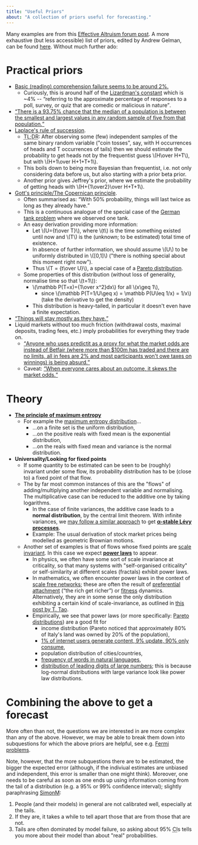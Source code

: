 ```yaml
---
title: "Useful Priors"
about: "A collection of priors useful for forecasting."
---
```

Many examples are from this [Effective Altruism forum post](https://forum.effectivealtruism.org/posts/SBbwzovWbghLJixPn/what-are-some-low-information-priors-that-you-find). A more exhaustive (but less accessible) list of priors, edited by Andrew Gelman, can be found [here](https://github.com/stan-dev/stan/wiki/Prior-Choice-Recommendations). Without much further ado:

# Practical priors

* [Basic (reading) comprehension failure seems to be around 2%.](https://www.lesswrong.com/posts/LhetQpmDDhX5LrrMv/what-are-some-low-information-priors-that-you-find?commentId=yMZLwmz8xwMo9FErZ)
  * Curiously, this is around half of the [Lizardman's constant](https://en.wikipedia.org/wiki/Slate_Star_Codex#Lizardman's_Constant) which is ~4% -- <q>referring to the approximate percentage of responses to a poll, survey, or quiz that are comedic or malicious in nature</q>.
* [<q>There is a 93.75% chance that the median of a population is between the smallest and largest values in any random sample of five from that population.</q>](https://forum.effectivealtruism.org/posts/SBbwzovWbghLJixPn/what-are-some-low-information-priors-that-you-find?commentId=msoLj8nqPqmuryXGA)
* [Laplace's rule of succession](https://www.lesswrong.com/posts/ea7CGqF3pmqpebogK/laplace-s-rule-of-succession). 
  * <abbr title="Too Long; Didn't Read">TL;DR</abbr>: After observing some (few) independent samples of the same binary random variable ("coin tosses", say, with H occurrences of heads and T occurrences of tails) then we should estimate the probability to get heads not by the frequentist guess \\(H\over H+T\\), but with \\(H+1\over H+1+T+1\\).
  * This boils down to being more Bayesian than frequentist, i.e. not only considering data before us, but also starting with a prior beta prior.
  * Another prior gives Jeffrey's prior, where we estimate the probability of getting heads with \\(H+{1\over2}\over H+T+1\\).
* [Gott's principle/The Copernican principle](https://www.nature.com/articles/363315a0.pdf).
  * Often summarised as: <q>With 50% probability, things will last twice as long as they already have.</q>
  * This is a continuous analogue of the special case of the [German tank problem](https://en.wikipedia.org/wiki/German_tank_problem) where we observed one tank.
  * An easy derivation providing more information: 
    * Let \\(U={t\over T}\\), where \\(t\\) is the time something existed until now and \\(T\\) is the (unknown; to be estimated) total time of existence.
    * In absence of further information, we should assume \\(U\\) to be uniformly distributed in \\([0,1]\\) ("there is nothing special about this moment right now").
    * Thus \\(T = {t\over U}\\), a special case of a [Pareto distribution](https://en.wikipedia.org/wiki/Pareto_distribution#Random_sample_generation).
  * Some properties of this distribution (without loss of generality, normalise time so that \\(t=1\\)):
    * \\(\mathbb P(T=x)={1\over x^2}dx\\) for all \\(x\geq 1\\), 
      * since \\(\mathbb P(T=1/U\geq x) = \mathbb P(U\leq 1/x) = 1/x\\) (take the derivative to get the density)
    * This distribution is heavy-tailed, in particular it doesn't even have a finite expectation.
* <a href="https://forum.effectivealtruism.org/posts/SBbwzovWbghLJixPn/what-are-some-low-information-priors-that-you-find?commentId=y7K6oSeBPavWuAoi3"><q>Things will stay mostly as they have.</q></a>
* Liquid markets without too much friction (withdrawal costs, maximal deposits, trading fees, etc.) imply probabilities for everything they trade on. 
  * <a href="https://twitter.com/CharlesD353/status/1312290608917118977"><q>Anyone who uses predictit as a proxy for what the market odds are instead of Betfair (where more than $100m has traded and there are no limits, all in fees are 2% and most participants won't owe taxes on winnings) is being absurd.</q></a>
  * Caveat: <a href="https://www.lesswrong.com/posts/5jA3Tvxh2jFcFBzqR/risk-premiums-vs-prediction-markets"><q>When everyone cares about an outcome, it skews the market odds.</q></a>

# Theory

* **[The principle of maximum entropy](https://en.wikipedia.org/wiki/Principle_of_maximum_entropy)**
  * For example the [maximum entropy distribution](https://en.wikipedia.org/wiki/Maximum_entropy_probability_distribution)...
    * ...on a finite set is the uniform distribution,
    * ...on the positive reals with fixed mean is the exponential distribution,
    * ...on the reals with fixed mean and variance is the normal distribution.
* **Universality/Looking for fixed points**
  * If some quantity to be estimated can be seen to be (roughly) invariant under some flow, its probability distribution has to be (close to) a fixed point of that flow. 
  * The by far most common instances of this are the "flows" of adding/multiplying another independent variable and normalising. The multiplicative case can be reduced to the additive one by taking logarithms.
    * In the case of finite variances, the additive case leads to a **normal distribution**, by the central limit theorem. With infinite variances, we [may follow a similar approach](https://arxiv.org/abs/1908.03580) to get **[α-stable Lévy processes](https://en.wikipedia.org/wiki/Stable_distribution)**.
    * Example: The usual derivation of stock market prices being modelled as geometric Brownian motions.
  * Another set of examples is that of flows whose fixed points are [scale invariant](https://en.wikipedia.org/wiki/Scale_invariance). In this case we expect **[power laws](https://en.wikipedia.org/wiki/Power_law)** to appear.
    * In physics, we often have some sort of scale invariance at criticality, so that many systems with "self-organised criticality" or self-similarity at different scales (fractals) exhibit power laws.
    * In mathematics, we often encounter power laws in the context of [scale free networks](https://en.wikipedia.org/wiki/Scale-free_network); these are often the result of [preferential attachment](https://en.wikipedia.org/wiki/Preferential_attachment) (<q>the rich get richer</q>) or [fitness](https://en.wikipedia.org/wiki/Fitness_model_(network_theory)) dynamics. Alternatively, they are in some sense the only distribution exhibiting a certain kind of scale-invariance, as outlined in [this post by T. Tao](https://terrytao.wordpress.com/2009/07/03/benfords-law-zipfs-law-and-the-pareto-distribution/).
    * Empirically, we see that power laws (or more specifically: [Pareto distributions](https://en.wikipedia.org/wiki/Pareto_distribution)) are a good fit for 
      * income distribution (Pareto noticed that approximately 80% of Italy's land was owned by 20% of the population),
      * [1% of internet users generate content, 9% update, 90% only consume](https://en.wikipedia.org/wiki/1%25_rule_(Internet_culture)),
      * population distribution of cities/countries,
      * [frequency of words in natural languages](https://en.wikipedia.org/wiki/Zipf%27s_law),
      * [distribution of leading digits of large numbers](https://en.wikipedia.org/wiki/Benford%27s_law); this is because log-normal distributions with large variance look like power law distributions.

# Combining the above to get a forecast
More often than not, the questions we are interested in are more complex than any of the above. However, we may be able to break them down into subquestions for which the above priors are helpful, see e.g. [Fermi problems](https://www.lesswrong.com/posts/PsEppdvgRisz5xAHG/fermi-estimates). 

Note, however, that the more subquestions there are to be estimated, the bigger the expected error (although, if the indiviual estimates are unbiased and independent, this error is smaller than one might think). Moreover, one needs to be careful as soon as one ends up using information coming from the tail of a distribution (e.g. a 95% or 99% confidence interval); slightly paraphrasing [SimonM](https://www.lesswrong.com/posts/GMCs73dCPTL8dWYGq/use-normal-predictions?commentId=rSybMo3qeQDTddqET):

1. People (and their models) in general are not calibrated well, especially at the tails.
2. If they are, it takes a while to tell apart those that are from those that are not.
3. Tails are often dominated by model failure, so asking about 95% <abbr title="confidence interval">CI</abbr>s tells you more about their model than about "real" probabilities.


<!--# Updating on priors
The easy (and lazy) answer to questions about updating forecasts is Bayes' theorem, or, as [ACX](https://astralcodexten.substack.com/) puts it: <q>P(A|B) = [P(A)*P(B|A)]/P(B), all the rest is commentary.</q>
A lot is to be said about what Bayes' theorem implies (you just got a positive test with low false positivity rate for an incredibly rare disease; should you be nervous?) and how it appears naturally in various situations (e.g. arbitrage arguments in betting markets, as in [Ten Great Ideas About Chance](https://press.princeton.edu/books/hardcover/9780691174167/ten-great-ideas-about-chance)), but here I will focus on martingales:

-->